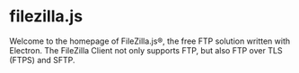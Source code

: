 # filezilla.js
Welcome to the homepage of FileZilla.js®, the free FTP solution written with Electron. The FileZilla Client not only supports FTP, but also FTP over TLS (FTPS) and SFTP.
